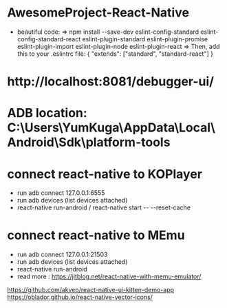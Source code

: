 # AwesomeProject-React-Native
 - beautiful code:
  => npm install --save-dev eslint-config-standard eslint-config-standard-react eslint-plugin-standard eslint-plugin-promise eslint-plugin-import eslint-plugin-node eslint-plugin-react
  => Then, add this to your .eslintrc file: 
    {
      "extends": ["standard", "standard-react"]
    }
# http://localhost:8081/debugger-ui/
# ADB location: C:\Users\YumKuga\AppData\Local\Android\Sdk\platform-tools
# connect react-native to KOPlayer
  * run adb connect 127.0.0.1:6555
  * run adb devices (list devices attached)
  * react-native run-android / react-native start -- --reset-cache

# connect react-native to MEmu
  * run adb connect 127.0.0.1:21503
  * run adb devices (list devices attached)
  * react-native run-android
  * read more : https://jitblog.net/react-native-with-memu-emulator/


https://github.com/akveo/react-native-ui-kitten-demo-app
https://oblador.github.io/react-native-vector-icons/